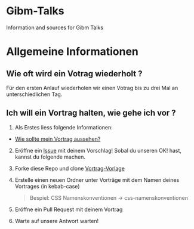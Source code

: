 # Gibm-Talks
Information and sources for Gibm Talks

# Allgemeine Informationen

## Wie oft wird ein Votrag wiederholt ?

Für den ersten Anlauf wiederholen wir einen Votrag bis zu drei Mal an unterschiedlichen Tag.

## Ich will ein Vortrag halten, wie gehe ich vor ?

1. Als Erstes liess folgende Informationen:
- [Wie sollte mein Vortrag aussehen?](./informationen/anforderungen.md)

2. Eröffne ein [Issue](https://github.com/GianlucaFrongia/Gibm-Talks/issues) mit deinem Vorschlag!
Sobal du unseren OK! hast, kannst du folgende machen.

3. Forke diese Repo und clone [Vortrag-Vorlage](./vorlagen/vortrag-vorlage.md)

4. Erstelle einen neuen Ordner unter Vorträge mit dem Namen deines Vortrages (in kebab-case)
   > Bespiel: CSS Namenskonventionen -> css-namenskonventionen

5. Eröffne ein Pull Request mit deinem Vortrag

6. Warte auf unsere Antwort warten!
